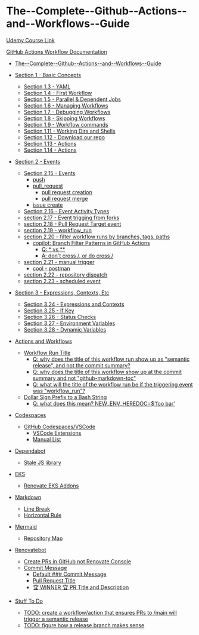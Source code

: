 # The--Complete--Github--Actions--and--Workflows--Guide

[Udemy Course Link](https://www.udemy.com/share/102DqF3@2HGIM2z2VoQAKmZTdGdGTqxk019uYQvvPTloZt5Ss8noJMBI7eT51ozLMdESC0TC/)

[GitHub Actions Workflow Documentation](https://docs.github.com/en/actions/writing-workflows)

<!-- markdownlint-disable MD007 -->
<!--ts-->

* [The--Complete--Github--Actions--and--Workflows--Guide](README.md#the--complete--github--actions--and--workflows--guide)

* [Section 1 - Basic Concepts](section_01/README.md#section-1---basic-concepts)
   * [Section 1.3 - YAML](section_01/README.md#section-13---yaml)
   * [Section 1.4 - First Workflow](section_01/README.md#section-14---first-workflow)
   * [Section 1.5 - Parallel &amp; Dependent Jobs](section_01/README.md#section-15---parallel--dependent-jobs)
   * [Section 1.6 - Managing Workflows](section_01/README.md#section-16---managing-workflows)
   * [Section 1.7 - Debugging Workflows](section_01/README.md#section-17---debugging-workflows)
   * [Section 1.8 - Skipping Workflows](section_01/README.md#section-18---skipping-workflows)
   * [Section 1.9 - Workflow commands](section_01/README.md#section-19---workflow-commands)
   * [Section 1.11 - Working Dirs and Shells](section_01/README.md#section-111---working-dirs-and-shells)
   * [Section 1.12 - Download our repo](section_01/README.md#section-112---download-our-repo)
   * [Section 1.13 - Actions](section_01/README.md#section-113---actions)
   * [Section 1.14 - Actions](section_01/README.md#section-114---actions)

* [Section 2 - Events](section_02/README.md#section-2---events)
   * [Section 2.15 - Events](section_02/README.md#section-215---events)
      * [push](section_02/README.md#push)
      * [pull_request](section_02/README.md#pull_request)
         * [pull request creation](section_02/README.md#pull-request-creation)
         * [pull request merge](section_02/README.md#pull-request-merge)
      * [issue create](section_02/README.md#issue-create)
   * [Section 2.16 - Event Activity Types](section_02/README.md#section-216---event-activity-types)
   * [section 2.17 - Event trigging from forks](section_02/README.md#section-217---event-trigging-from-forks)
   * [section 2.18 - Pull Request Target event](section_02/README.md#section-218---pull-request-target-event)
   * [section 2.19 - workflow_run](section_02/README.md#section-219---workflow_run)
   * [section 2.20 - filter workflow runs by branches, tags, paths](section_02/README.md#section-220---filter-workflow-runs-by-branches-tags-paths)
      * [copilot: Branch Filter Patterns in GitHub Actions](section_02/README.md#copilot-branch-filter-patterns-in-github-actions)
         * [Q: * vs **](section_02/README.md#q--vs-)
         * [A: don't cross /, or do cross /](section_02/README.md#a-dont-cross--or-do-cross-)
   * [section 2.21 - manual trigger](section_02/README.md#section-221---manual-trigger)
      * [cool - postman](section_02/README.md#cool---postman)
   * [section 2.22 - repository dispatch](section_02/README.md#section-222---repository-dispatch)
   * [section 2.23 - scheduled event](section_02/README.md#section-223---scheduled-event)

* [Section 3 - Expressions, Contexts, Etc](section_03/README.md#section-3---expressions-contexts-etc)
   * [Section 3.24 - Expressions and Contexts](section_03/README.md#section-324---expressions-and-contexts)
   * [Section 3.25 - If Key](section_03/README.md#section-325---if-key)
   * [Section 3.26 - Status Checks](section_03/README.md#section-326---status-checks)
   * [Section 3.27 - Environment Variables](section_03/README.md#section-327---environment-variables)
   * [Section 3.28 - Dynamic Variables](section_03/README.md#section-328---dynamic-variables)

* [Actions and Workflows](doc/actions-and-workflows/README.md#actions-and-workflows)
   * [Workflow Run Title](doc/actions-and-workflows/README.md#workflow-run-title)
      * [Q: why does the title of this workflow run show up as "semantic release", and not the commit summary?](doc/actions-and-workflows/README.md#q-why-does-the-title-of-this-workflow-run-show-up-as-semantic-release-and-not-the-commit-summary)
      * [Q: why does the title of this workflow show up at the commit summary and not "github-markdown-toc"](doc/actions-and-workflows/README.md#q-why-does-the-title-of-this-workflow-show-up-at-the-commit-summary-and-not-github-markdown-toc)
      * [Q: what will the title of the workflow run be if the triggering event was "workflow_run"?](doc/actions-and-workflows/README.md#q-what-will-the-title-of-the-workflow-run-be-if-the-triggering-event-was-workflow_run)
   * [Dollar Sign Prefix to a Bash String](doc/actions-and-workflows/README.md#dollar-sign-prefix-to-a-bash-string)
      * [Q: what does this mean? NEW_ENV_HEREDOC=$'foo
bar'](doc/actions-and-workflows/README.md#q-what-does-this-mean-new_env_heredocfoonbar)

* [Codespaces](doc/codespaces/README.md#codespaces)
   * [GitHub Codespaces/VSCode](doc/codespaces/README.md#github-codespacesvscode)
      * [VSCode Extensions](doc/codespaces/README.md#vscode-extensions)
      * [Manual List](doc/codespaces/README.md#manual-list)

* [Dependabot](doc/dependabot/README.md#dependabot)
   * [Stale JS library](doc/dependabot/README.md#stale-js-library)

* [EKS](doc/eks/README.md#eks)
   * [Renovate EKS Addons](doc/eks/README.md#renovate-eks-addons)

* [Markdown](doc/markdown/README.md#markdown)
   * [Line Break](doc/markdown/README.md#line-break)
   * [Horizontal Rule](doc/markdown/README.md#horizontal-rule)

* [Mermaid](doc/mermaid/README.md#mermaid)
   * [Repository Map](doc/mermaid/README.md#repository-map)

* [Renovatebot](doc/renovatebot/README.md#renovatebot)
   * [Create PRs in GitHub not Renovate Console](doc/renovatebot/README.md#create-prs-in-github-not-renovate-console)
   * [Commit Message](doc/renovatebot/README.md#commit-message)
      * [Default ### Commit Message](doc/renovatebot/README.md#default--commit-message)
      * [Pull Request Title](doc/renovatebot/README.md#pull-request-title)
      * [🏆 WINNER 🏆 PR Title and Description](doc/renovatebot/README.md#-winner--pr-title-and-description)

* [Stuff To Do](doc/todo/README.md#stuff-to-do)
   * [TODO: create a workflow/action that ensures PRs to /main will trigger a semantic release](doc/todo/README.md#todo-create-a-workflowaction-that-ensures-prs-to-main-will-trigger-a-semantic-release)
   * [TODO: figure how a release branch makes sense](doc/todo/README.md#todo-figure-how-a-release-branch-makes-sense)

<!-- Created by https://github.com/ekalinin/github-markdown-toc -->
<!--te-->

<!-- markdownlint-enable MD007 -->

